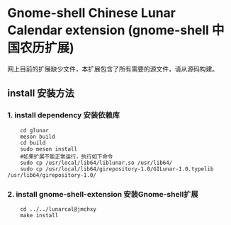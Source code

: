 # Gnome-shell Chinese Lunar Calendar extension (gnome-shell 中国农历扩展)

网上目前的扩展缺少文件，本扩展包含了所有需要的源文件，请从源码构建。


## install 安装方法

### 1. install dependency 安装依赖库

```
	cd glunar
	meson build
	cd build
	sudo meson install
	#如果扩展不能正常运行，执行如下命令
	sudo cp /usr/local/lib64/liblunar.so /usr/lib64/
	sudo cp /usr/local/lib64/girepository-1.0/GILunar-1.0.typelib /usr/lib64/girepository-1.0/
```

### 2. install gnome-shell-extension 安装Gnome-shell扩展

```
	cd ../../lunarcal@jmchxy
	make install
```
